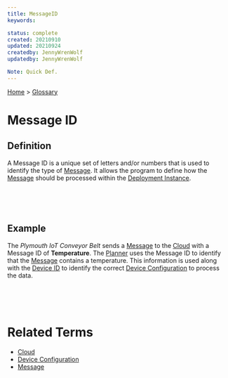 ```yaml
---
title: MessageID
keywords: 

status: complete
created: 20210910
updated: 20210924
createdby: JennyWrenWolf
updatedby: JennyWrenWolf

Note: Quick Def.
---
```

[Home](../Index.md) > [Glossary](./Index.md)

# Message ID
## Definition
A Message ID is a unique set of letters and/or numbers that is used to identify the type of [Message](./Message.md).  It allows the program to define how the [Message](./Message.md) should be processed within the [Deployment Instance](./DeploymentInstance.md).

<br>
<br>
<br>

## Example
The *Plymouth IoT Conveyor Belt* sends a [Message](./Message.md) to the [Cloud](./Cloud.md) with a Message ID of **Temperature**.  The [Planner](./Planner.md) uses the Message ID to identify that the [Message](./Message.md) contains a temperature. This information is used along with the [Device ID](./DeviceID.md) to identify the correct [Device Configuration](./DeviceConfiguration.md) to process the data.

<br>
<br>
<br>

# Related Terms
- [Cloud](./Cloud.md)
- [Device Configuration](./DeviceConfiguration.md)
- [Message](./Message.md)